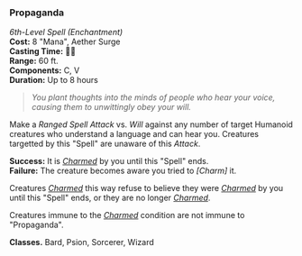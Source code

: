 ### Propaganda  
*6th-Level Spell (Enchantment)*  
**Cost:** 8 "Mana", Aether Surge  
**Casting Time:** 🔷🔷  
**Range:** 60 ft.  
**Components:** C, V  
**Duration:** Up to 8 hours  

<!-- 3AS and mana-points demo. -->

> *You plant thoughts into the minds of people who hear your voice, causing them to unwittingly obey your will.*

Make a *Ranged Spell Attack* vs. *Will* against any number of target Humanoid creatures who understand a language and can hear you. Creatures targetted by this "Spell" are unaware of this *Attack*.

**Success:** It is *[Charmed]* by you until this "Spell" ends.  
**Failure:** The creature becomes aware you tried to *[Charm]* it.  

Creatures *[Charmed]* this way refuse to believe they were *[Charmed]* by you until this "Spell" ends, or they are no longer *[Charmed]*.

Creatures immune to the *[Charmed]* condition are not immune to "Propaganda".

**Classes.** Bard, Psion, Sorcerer, Wizard

[Charmed]: ../../Rules/Conditions/Charmed.md
